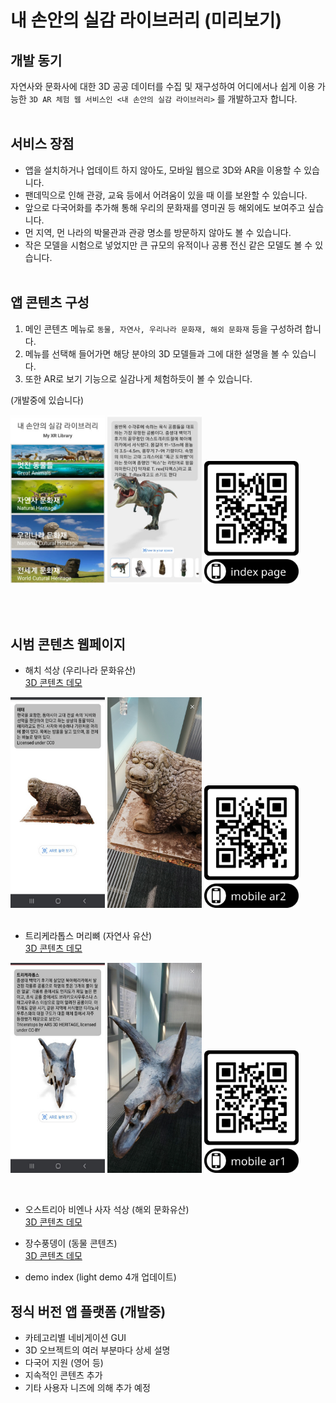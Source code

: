 # 내 손안의 실감 라이브러리 (미리보기)

## 개발 동기
자연사와 문화사에 대한 3D 공공 데이터를 수집 및 재구성하여 어디에서나 쉽게 이용 가능한 `3D AR 체험 웹 서비스인 <내 손안의 실감 라이브러리>` 를 개발하고자 합니다.
<br><br>

## 서비스 장점
- 앱을 설치하거나 업데이트 하지 않아도, 모바일 웹으로 3D와 AR을 이용할 수 있습니다.
- 팬데믹으로 인해 관광, 교육 등에서 어려움이 있을 때 이를 보완할 수 있습니다.
- 앞으로 다국어화를 추가해 통해 우리의 문화재를 영미권 등 해외에도 보여주고 싶습니다.
- 먼 지역, 먼 나라의 박물관과 관광 명소를 방문하지 않아도 볼 수 있습니다.
- 작은 모델을 시험으로 넣었지만 큰 규모의 유적이나 공룡 전신 같은 모델도 볼 수 있습니다.
<br><br>

## 앱 콘텐츠 구성
1. 메인 콘텐츠 메뉴로 `동물, 자연사, 우리나라 문화재, 해외 문화재` 등을 구성하려 합니다.
2. 메뉴를 선택해 들어가면 해당 분야의 3D 모델들과 그에 대한 설명을 볼 수 있습니다.
3. 또한 AR로 보기 기능으로 실감나게 체험하듯이 볼 수 있습니다.

(개발중에 있습니다)
<p align="left"><img src="./screenshots/main0.jpg" width="30%">
<img src="./screenshots/navigation0.jpg" width="30%">
<img src="./demo/index_qr.png" width="30%"></p> 

</p>
<br>
<br>

## 시범 콘텐츠 웹페이지
- 해치 석상 (우리나라 문화유산) <br> 
[3D 콘텐츠 데모](https://eknim.github.io/xr-library/demo/demo2.html)   

<p align="left">
<img src="./screenshots/demo2_3d_view0.jpg" width="30%" style="border-image: url('./screenshots/demo2_3d_view0.jpg') 1px lightgray;">
<img src="./screenshots/demo2_ar_view1.jpg" width="30%"style="border-image: url('./screenshots/demo2_ar_view1.jpg') 1px lightgray;">
<img src="./demo/demo2_qr.png" width="30%">
<br>
<br>

- 트리케라톱스 머리뼈 (자연사 유산) <br> 
[3D 콘텐츠 데모](https://eknim.github.io/xr-library/demo/demo1.html) 
 
<p align="left"><img src="./screenshots/demo1_3d_view0.jpg" width="30%">
<img src="./screenshots/demo1_ar_view0.jpg" width="30%">
<img src="./demo/demo1_qr.png" width="30%">
</p>
<br>

- 오스트리아 비엔나 사자 석상 (해외 문화유산) <br> 
[3D 콘텐츠 데모](https://eknim.github.io/xr-library/demo/demo3.html)

- 장수풍뎅이 (동물 콘텐츠) <br> 
[3D 콘텐츠 데모](https://eknim.github.io/xr-library/demo/demo4.html)

- demo index (light demo 4개 업데이트)



## 정식 버전 앱 플랫폼 (개발중)
* 카테고리별 네비게이션 GUI
* 3D 오브젝트의 여러 부분마다 상세 설명
* 다국어 지원 (영어 등)
* 지속적인 콘텐츠 추가 
* 기타 사용자 니즈에 의해 추가 예정